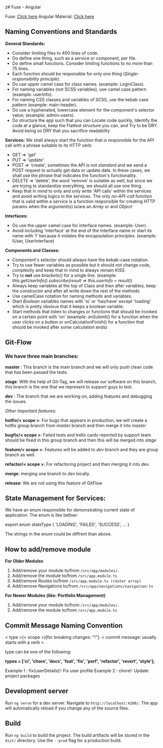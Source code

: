z# Fuse - Angular

Fuse: [Click here](http://fusetheme.com/)
Angular Material: [Click here](https://material.angular.io/)

## Naming Conventions and Standards

**General Standards:**

-   Consider limiting files to 400 lines of code.
-   Do define one thing, such as a service or component, per file.
-   Do define small functions. Consider limiting functions to no more than 75 lines.
-   Each function should be responsible for only one thing (_Single-responsibility principle_).
-   Do use upper camel case for class names. (example: LoginClass).
-   For naming variables (not SCSS variables), use camel case pattern (example: userInfo).
-   For naming CSS classes and variables of SCSS, use the kebab case pattern (example: main-header).
-   Do use a hyphenated, lowercase element for the component's selector value; (example: admin-users).
-   Do structure the app such that you can Locate code quickly, Identify the code at a glance, keep the Flattest structure you can, and Try to be DRY. Avoid being so DRY that you sacrifice readability

**Services:**
We shall always start the function that is responsible for the API call with a phrase suitable to its HTTP verb:

-   GET => 'get'
-   PUT => 'update'
-   POST => 'create', sometimes the API is not _standard_ and we send a POST request to actually get data or update data. In these cases, we shall use the phrase that indicates the function's functionality.
-   DELETE => 'delete', the word 'remove' is suitable as well, but since we are trying to standardize everything, we should all use one thing.
-   Keep that in mind to only and only write 'API calls' within the services and avoid writing logics in the services. The only _no-API-call_ function that is valid within a service is a function responsible for creating HTTP params when the argument(s) is/are an _Array_ or and _Object_

**Interfaces:**

-   Do use the upper camel case for interface names. (example: User).
-   Avoid including 'interface' at the end of the Interface name or start its name with 'I' because it violates the encapsulation principles. (example: IUser, UserInterface)

**Components and Classes:**

-   Component's selector should always have the kebab-case notation.
-   Try to use fewer variables as possible but it should not change code, complexity and keep that in mind to always remain _KISS_.
-   Try to **not** use _brackets{}_ for a single line. (example: _this.getUserInfo().subscribe(result => this.userInfo = result)_)
-   Always keep variables at the top of Class and then after variables, keep the _constructor_ and after all write down the rest of the methods
-   Use camelCase notation for naming methods and variables.
-   Start _Boolean_ variables names with 'is' or 'has/have' except 'loading' which is pretty obvious that it keeps a boolean variable.
-   Start methods that listen to changes or functions that should be invoked on a certain point with 'on' (example: onSubmit() for a function when the user clicks on a button or onCalculationFinish() for a function that should be invoked after some calculation ends)

## Git-Flow

### We have three main branches:

**master** : This branch is the main branch and we will only push clean code that has been passed the tests.

**stage**: With the help of Git-Tag, we will release our software on this branch, this branch is the one that we represent to support guys to test.

**dev** : The branch that we are working on, adding features and debugging the issues.

_Other Important features:_

**hotfix/< scope >**: For bugs that appears in production, we will create a hotfix group branch from _master_ branch and then merge it into _master_

**bugfix/< scope >**: Failed tests and trello cards reported by support team should be fixed in this group branch and then this will be merged into _stage_

**feature/< scope >**: Features will be added to _dev_ branch and they are group branch as well.

**refactor/< scope >**: For refactoring project and then merging it into _dev_.

**merge**: merging one branch to _dev_ locally.

**release**: We are not using this feature of GitFlow

## State Management for Services:

We have an enum responsible for demonstrating current state of application. The enum is like bellow:

export enum stateType {
'LOADING',
'FAILED',
'SUCCESS',
...
}

The strings in the enum could be diffrent than above.

## How to add/remove module

**For Older Modules**

1. Add/remove your module to/from `/src/app/modules/.`
1. Add/remove the module to/from `/src/app.module.ts`
1. Add/remove Routes to/from `/src/app.module.ts (router array)`
1. Add/remove Navigations to/from `/src/app/navigations/navigation.ts`

**For Newer Modules (like: Portfolio Management)**

1. Add/remove your module to/from `/src/app/modules/.`
1. Add/remove the module to/from `/src/app.module.ts`

## Commit Message Naming Convention

< type >(< scope >)[for breaking changes: "!"]: < commit message: usually starts with a verb >

type can be one of the following:

**types = ['ci', 'chore', 'docs', 'feat', 'fix', 'perf', 'refactor', 'revert', 'style'];**

Example 1 : fix(userDetails)!: Fix user profile
Example 2 : chore!: Update project packages

## Development server

Run `ng serve` for a dev server. Navigate to `http://localhost:4200/`. The app will automatically reload if you change any of the source files.

## Build

Run `ng build` to build the project. The build artifacts will be stored in the `dist/` directory. Use the `--prod` flag for a production build.
